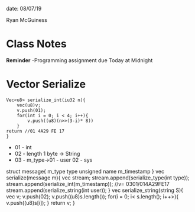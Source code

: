 date: 08/07/19

Ryan McGuiness

# Class Notes
**Reminder** 
-Programming assignment due Today at Midnight

# Vector Serialize
```
Vec<u8> serialize_int(iu32 n){
	vec(u8)v;
	v.push(01);
	for(int i = 0; i < 4; i++){
		v.push((u8)(n>>(3-i)* 8))
	}
return //01 4A29 FE 17
}
```
- 01 - int
- 02 - length 1 byte -> String
- 03 - m_type->01 - user
			   02 - sys

struct message{
	m_type type
	unsigned name m_timestamp
}
vec<u8> serialize(message m){
	vec<u8> stream;
	stream.append(serialize_type(int type));
	stream.append(serialize_int(m_timestamp));
	//v= 0301/014A29FE17
	stream.append(serialize_string(int user));
}
vec<u8> serialize_string(string S){
	vec<u8> v;
	v.push(02);
	v.push((u8)s.length());
	for(i = 0; i< s.length(); i++>){
		v.push((u8)s[i]);
	}
	return v;
}